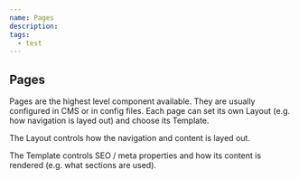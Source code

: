 ```yaml
---
name: Pages
description:
tags:
  - test
---
```


<!-- CODE IMPORTS -->

<!-- END CODE IMPORTS -->

<DocHeader props={props}/>

## Pages

Pages are the highest level component available. They are usually configured in
CMS or in config files. Each page can set its own Layout (e.g. how navigation is
layed out) and choose its Template.

The Layout controls how the navigation and content is layed out.

The Template controls SEO / meta properties and how its content is rendered
(e.g. what sections are used).
